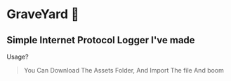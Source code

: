 # GraveYard 👻
## Simple Internet Protocol Logger I've made

Usage?
> You Can Download The Assets Folder, And Import The file And boom
